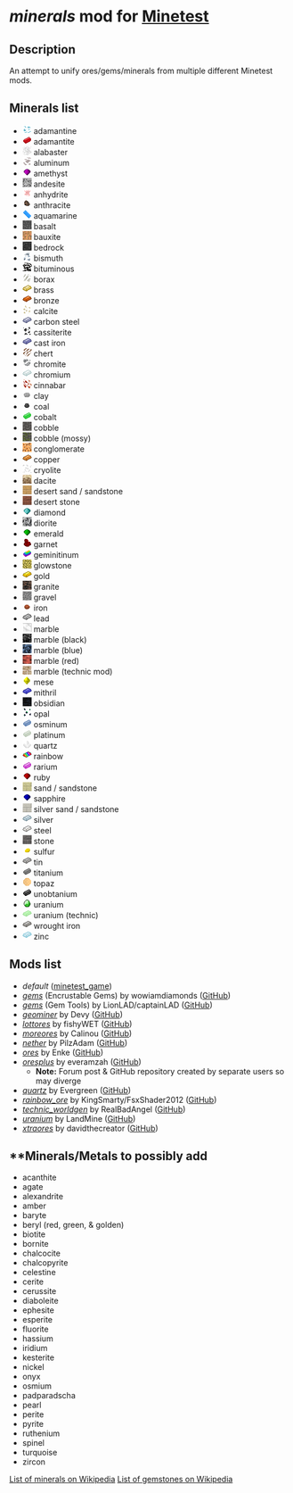 # ***minerals*** mod for [Minetest][]


## **Description**

An attempt to unify ores/gems/minerals from multiple different Minetest mods.


## **Minerals list**

- ![](textures/minerals_adamantine.png) adamantine
- ![](textures/minerals_adamantite_ingot.png) adamantite
- ![](textures/minerals_alabaster.png) alabaster
- ![](textures/minerals_aluminum.png) aluminum
- ![](textures/minerals_amethyst_gem.png) amethyst
- ![](textures/minerals_andesite.png) andesite
- ![](textures/minerals_anhydrite.png) anhydrite
- ![](textures/minerals_anthracite_lump.png) anthracite
- ![](textures/minerals_aquamarine_gem.png) aquamarine
- ![](textures/minerals_basalt.png) basalt
- ![](textures/minerals_bauxite.png) bauxite
- ![](textures/minerals_bedrock.png) bedrock
- ![](textures/minerals_bismuth.png) bismuth
- ![](textures/minerals_bituminous.png) bituminous
- ![](textures/minerals_borax.png) borax
- ![](textures/minerals_brass_ingot.png) brass
- ![](textures/minerals_bronze_ingot.png) bronze
- ![](textures/minerals_calcite.png) calcite
- ![](textures/minerals_carbon_steel_ingot.png) carbon steel
- ![](textures/minerals_cassiterite.png) cassiterite
- ![](textures/minerals_cast_iron_ingot.png) cast iron
- ![](textures/minerals_chert.png) chert
- ![](textures/minerals_chromite.png) chromite
- ![](textures/minerals_chromium_ingot.png) chromium
- ![](textures/minerals_cinnabar.png) cinnabar
- ![](textures/minerals_clay_lump.png) clay
- ![](textures/minerals_coal_lump.png) coal
- ![](textures/minerals_cobalt_ingot.png) cobalt
- ![](textures/minerals_cobble.png) cobble
- ![](textures/minerals_cobble_mossy.png) cobble (mossy)
- ![](textures/minerals_conglomerate.png) conglomerate
- ![](textures/minerals_copper_ingot.png) copper
- ![](textures/minerals_cryolite.png) cryolite
- ![](textures/minerals_dacite.png) dacite
- ![](textures/minerals_desert_sandstone_brick.png) desert sand / sandstone
- ![](textures/minerals_desert_stone_brick.png) desert stone
- ![](textures/minerals_diamond_gem.png) diamond
- ![](textures/minerals_diorite.png) diorite
- ![](textures/minerals_emerald_gem.png) emerald
- ![](textures/minerals_garnet_gem.png) garnet
- ![](textures/minerals_geminitinum_ingot.png) geminitinum
- ![](textures/minerals_glowstone.png) glowstone
- ![](textures/minerals_gold_ingot.png) gold
- ![](textures/minerals_granite.png) granite
- ![](textures/minerals_gravel.png) gravel
- ![](textures/minerals_iron_lump.png) iron
- ![](textures/minerals_lead_ingot.png) lead
- ![](textures/minerals_marble_block_polished.png) marble
- ![](textures/minerals_marble_black.png) marble (black)
- ![](textures/minerals_marble_blue.png) marble (blue)
- ![](textures/minerals_marble_red.png) marble (red)
- ![](textures/minerals_marble_bricks.png) marble (technic mod)
- ![](textures/minerals_mese_gem.png) mese
- ![](textures/minerals_mithril_ingot.png) mithril
- ![](textures/minerals_obsidian.png) obsidian
- ![](textures/minerals_opal.png) opal
- ![](textures/minerals_osminum_ingot.png) osminum
- ![](textures/minerals_platinum_ingot.png) platinum
- ![](textures/minerals_quartz_gem.png) quartz
- ![](textures/minerals_rainbow_ingot.png) rainbow
- ![](textures/minerals_rarium_ingot.png) rarium
- ![](textures/minerals_ruby_gem.png) ruby
- ![](textures/minerals_sandstone_brick.png) sand / sandstone
- ![](textures/minerals_sapphire_gem.png) sapphire
- ![](textures/minerals_silver_sandstone_brick.png) silver sand / sandstone
- ![](textures/minerals_silver_ingot.png) silver
- ![](textures/minerals_steel_ingot.png) steel
- ![](textures/minerals_stone_brick.png) stone
- ![](textures/minerals_sulfur_lump.png) sulfur
- ![](textures/minerals_tin_ingot.png) tin
- ![](textures/minerals_titanium_ingot.png) titanium
- ![](textures/minerals_topaz_gem.png) topaz
- ![](textures/minerals_unobtanium_ingot.png) unobtanium
- ![](textures/minerals_uranium_gem.png) uranium
- ![](textures/minerals_uranium_ingot.png) uranium (technic)
- ![](textures/minerals_wrought_iron_ingot.png) wrought iron
- ![](textures/minerals_zinc_ingot.png) zinc


## **Mods list**

- *default* ([minetest_game][])
- *[gems][gems_encrustable]*  (Encrustable Gems) by wowiamdiamonds ([GitHub][gh.gems_encrustable])
- *[gems][gems_tools]*  (Gem Tools) by LionLAD/captainLAD ([GitHub][gh.gems_tools])
- *[geominer][]*  by Devy ([GitHub][gh.geominer])
- *[lottores][lott]*  by fishyWET ([GitHub][gh.lott])
- *[moreores][]*  by Calinou ([GitHub][gh.moreores])
- *[nether][]*  by PilzAdam ([GitHub][gh.nether])
- *[ores][]*  by Enke ([GitHub][gh.ores])
- *[oresplus][oresplus]*  by everamzah ([GitHub][gh.oresplus])
  - **Note:** Forum post & GitHub repository created by separate users so may diverge
- *[quartz][]*  by Evergreen ([GitHub][gh.quartz])
- *[rainbow_ore][]*  by KingSmarty/FsxShader2012 ([GitHub][gh.rainbow_ore])
- *[technic_worldgen][technic]*  by RealBadAngel ([GitHub][gh.technic])
- *[uranium][]*  by LandMine ([GitHub][gh.uranium])
- *[xtraores][]*  by davidthecreator ([GitHub][gh.xtraores])


## **Minerals/Metals to possibly add

- acanthite
- agate
- alexandrite
- amber
- baryte
- beryl (red, green, & golden)
- biotite
- bornite
- chalcocite
- chalcopyrite
- celestine
- cerite
- cerussite
- diaboleite
- ephesite
- esperite
- fluorite
- hassium
- iridium
- kesterite
- nickel
- onyx
- osmium
- padparadscha
- pearl
- perite
- pyrite
- ruthenium
- spinel
- turquoise
- zircon

[List of minerals on Wikipedia](https://en.wikipedia.org/wiki/List_of_minerals)
[List of gemstones on Wikipedia](https://en.wikipedia.org/wiki/List_of_minerals)


[Minetest]: http://www.minetest.net/

[gems_encrustable]: https://forum.minetest.net/viewtopic.php?t=2596
[gems_tools]: https://forum.minetest.net/viewtopic.php?t=4294
[geominer]: https://forum.minetest.net/viewtopic.php?t=17771
[lott]: https://forum.minetest.net/viewtopic.php?t=5578
[minetest_game]: https://github.com/minetest/minetest_game
[moreores]: https://forum.minetest.net/viewtopic.php?t=549
[nether]: https://forum.minetest.net/viewtopic.php?t=5790
[ores]: http://forum.freeminer.org/threads/ores-mod-wip-0-8-ores.98/
[oresplus]: https://forum.minetest.net/viewtopic.php?t=13120
[quartz]: https://forum.minetest.net/viewtopic.php?t=5682
[rainbow_ore]: https://forum.minetest.net/viewtopic.php?t=13519
[technic]: https://forum.minetest.net/viewtopic.php?t=2538
[uranium]: https://forum.minetest.net/viewtopic.php?t=2234
[xtraores]: https://forum.minetest.net/viewtopic.php?t=12798

[gh.gems_encrustable]: https://github.com/wowiamdiamonds/gems
[gh.gems_tools]: https://github.com/captainLAD/gems
[gh.geominer]: https://github.com/CoderForTheBetter/geominer
[gh.lott]: https://github.com/minetest-LOTR/Lord-of-the-Test
[gh.moreores]: https://github.com/minetest-mods/moreores
[gh.nether]: https://github.com/PilzAdam/nether
[gh.ores]: https://github.com/Nullsrc/Ores
[gh.oresplus]: https://github.com/taikedz/everamzah-oresplus
[gh.quartz]: https://github.com/minetest-mods/quartz
[gh.rainbow_ore]: https://github.com/FsxShader2012/rainbow_ore
[gh.technic]: https://github.com/minetest-mods/technic
[gh.uranium]: https://github.com/AntumMT/mtmod-uranium
[gh.xtraores]: https://github.com/AntumMT/mtmp-xtraores
